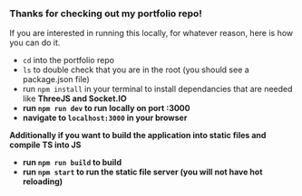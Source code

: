### Thanks for checking out my portfolio repo!

If you are interested in running this locally, for whatever reason, here is how you can do it.

- `cd` into the portfolio repo
- `ls` to double check that you are in the root (you should see a package.json file)
- run `npm install` in your terminal to install dependancies that are needed like <b>ThreeJS<b/> and <b>Socket.IO<b/>
- run `npm run dev` to run locally on port :3000
- navigate to `localhost:3000` in your browser
  
Additionally if you want to build the application into static files and compile TS into JS
- run `npm run build` to build 
- run `npm start` to run the static file server (you will not have hot reloading)
